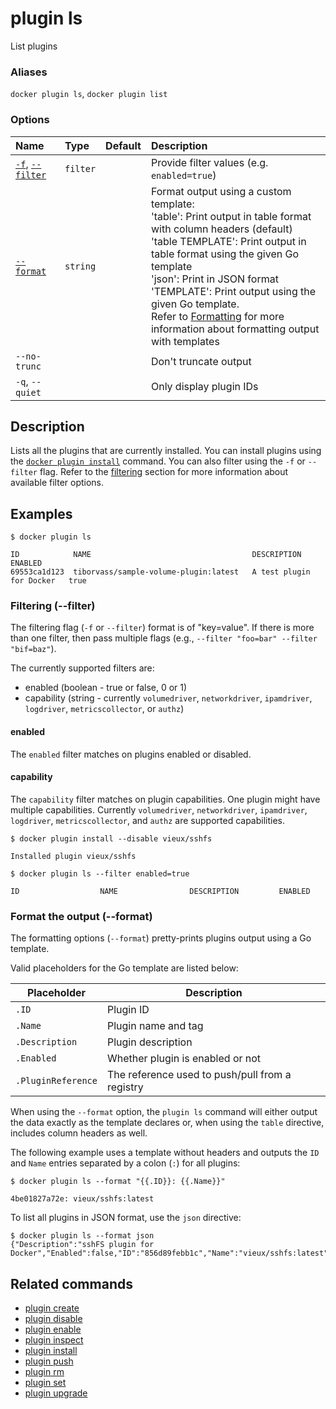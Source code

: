 # plugin ls

<!---MARKER_GEN_START-->
List plugins

### Aliases

`docker plugin ls`, `docker plugin list`

### Options

| Name                                   | Type     | Default | Description                                                                                                                                                                                                                                                                                                                                                                                                                          |
|:---------------------------------------|:---------|:--------|:-------------------------------------------------------------------------------------------------------------------------------------------------------------------------------------------------------------------------------------------------------------------------------------------------------------------------------------------------------------------------------------------------------------------------------------|
| [`-f`](#filter), [`--filter`](#filter) | `filter` |         | Provide filter values (e.g. `enabled=true`)                                                                                                                                                                                                                                                                                                                                                                                          |
| [`--format`](#format)                  | `string` |         | Format output using a custom template:<br>'table':            Print output in table format with column headers (default)<br>'table TEMPLATE':   Print output in table format using the given Go template<br>'json':             Print in JSON format<br>'TEMPLATE':         Print output using the given Go template.<br>Refer to [Formatting](https://docs.docker.com/go/formatting/) for more information about formatting output with templates |
| `--no-trunc`                           |          |         | Don't truncate output                                                                                                                                                                                                                                                                                                                                                                                                                |
| `-q`, `--quiet`                        |          |         | Only display plugin IDs                                                                                                                                                                                                                                                                                                                                                                                                              |


<!---MARKER_GEN_END-->

## Description

Lists all the plugins that are currently installed. You can install plugins
using the [`docker plugin install`](plugin_install.md) command.
You can also filter using the `-f` or `--filter` flag.
Refer to the [filtering](#filter) section for more information about available filter options.

## Examples

```console
$ docker plugin ls

ID            NAME                                    DESCRIPTION                ENABLED
69553ca1d123  tiborvass/sample-volume-plugin:latest   A test plugin for Docker   true
```

### <a name="filter"></a> Filtering (--filter)

The filtering flag (`-f` or `--filter`) format is of "key=value". If there is more
than one filter, then pass multiple flags (e.g., `--filter "foo=bar" --filter "bif=baz"`).

The currently supported filters are:

* enabled (boolean - true or false, 0 or 1)
* capability (string - currently `volumedriver`, `networkdriver`, `ipamdriver`, `logdriver`, `metricscollector`, or `authz`)

#### enabled

The `enabled` filter matches on plugins enabled or disabled.

#### capability

The `capability` filter matches on plugin capabilities. One plugin
might have multiple capabilities. Currently `volumedriver`, `networkdriver`,
`ipamdriver`, `logdriver`, `metricscollector`, and `authz` are supported capabilities.

```console
$ docker plugin install --disable vieux/sshfs

Installed plugin vieux/sshfs

$ docker plugin ls --filter enabled=true

ID                  NAME                DESCRIPTION         ENABLED
```

### <a name="format"></a> Format the output (--format)

The formatting options (`--format`) pretty-prints plugins output
using a Go template.

Valid placeholders for the Go template are listed below:

| Placeholder        | Description                                     |
|--------------------|-------------------------------------------------|
| `.ID`              | Plugin ID                                       |
| `.Name`            | Plugin name and tag                             |
| `.Description`     | Plugin description                              |
| `.Enabled`         | Whether plugin is enabled or not                |
| `.PluginReference` | The reference used to push/pull from a registry |

When using the `--format` option, the `plugin ls` command will either
output the data exactly as the template declares or, when using the
`table` directive, includes column headers as well.

The following example uses a template without headers and outputs the
`ID` and `Name` entries separated by a colon (`:`) for all plugins:

```console
$ docker plugin ls --format "{{.ID}}: {{.Name}}"

4be01827a72e: vieux/sshfs:latest
```

To list all plugins in JSON format, use the `json` directive:
```console
$ docker plugin ls --format json
{"Description":"sshFS plugin for Docker","Enabled":false,"ID":"856d89febb1c","Name":"vieux/sshfs:latest","PluginReference":"docker.io/vieux/sshfs:latest"}
```

## Related commands

* [plugin create](plugin_create.md)
* [plugin disable](plugin_disable.md)
* [plugin enable](plugin_enable.md)
* [plugin inspect](plugin_inspect.md)
* [plugin install](plugin_install.md)
* [plugin push](plugin_push.md)
* [plugin rm](plugin_rm.md)
* [plugin set](plugin_set.md)
* [plugin upgrade](plugin_upgrade.md)
